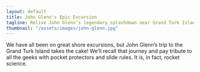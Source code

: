 ```yaml
---
layout: default
title: John Glenn's Epic Excursion
tagline: Relive John Glenn’s legendary splashdown near Grand Turk Island and celebrate the brilliant minds -— armed with slide rules and pocket protectors -— who made it happen. Because yes, it was rocket science.
thumbnail: "/assets/images/john-glenn.jpg"
---
```


We have all been on great shore excursions, but John Glenn’s trip to the Grand Turk Island takes the cake!  We’ll recall that journey and pay tribute to all the geeks with pocket protectors and slide rules.  It is, in fact, rocket science.
